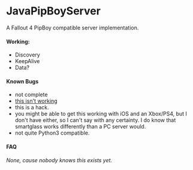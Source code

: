 # JavaPipBoyServer
A Fallout 4 PipBoy compatible server implementation.

#### Working:
- Discovery
- KeepAlive
- Data?


#### Known Bugs

 - not complete
 - [this isn't working](https://www.youtube.com/watch?v=K-gPZv9-XHc)
 - this is a hack.
 - you might be able to get this working with iOS and an Xbox/PS4, but I don't have either, so I can't say with any certainty.  I do know that smartglass works differently than a PC server would.
 - not quite Python3 compatible.

#### FAQ
 *None, cause nobody knows this exists yet.*

